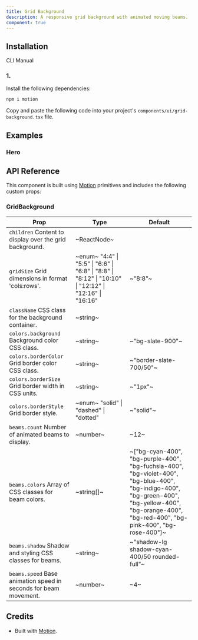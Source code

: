 ```yaml
---
title: Grid Background
description: A responsive grid background with animated moving beams.
component: true
---
```


## Installation

CLI
Manual

### 1.

Install the following dependencies:

```bash
npm i motion
```

Copy and paste the following code into your project's `components/ui/grid-background.tsx` file.

## Examples

### Hero

## API Reference

This component is built using [Motion](https://motion.dev/) primitives and includes the following custom props:

### GridBackground

| **Prop**                                                         | **Type**                                                                                               | **Default**                                                                                                                                                                                         |
| ---------------------------------------------------------------- | ------------------------------------------------------------------------------------------------------ | --------------------------------------------------------------------------------------------------------------------------------------------------------------------------------------------------- |
| `children` Content to display over the grid background.          | ~ReactNode~                                                                                            |                                                                                                                                                                                                     |
| `gridSize` Grid dimensions in format 'cols:rows'.                | ~enum~ "4:4" \| "5:5" \| "6:6" \| "6:8" \| "8:8" \| "8:12" \| "10:10" \| "12:12" \| "12:16" \| "16:16" | ~"8:8"~                                                                                                                                                                                             |
| `className` CSS class for the background container.              | ~string~                                                                                               |                                                                                                                                                                                                     |
| `colors.background` Background color CSS class.                  | ~string~                                                                                               | ~"bg-slate-900"~                                                                                                                                                                                    |
| `colors.borderColor` Grid border color CSS class.                | ~string~                                                                                               | ~"border-slate-700/50"~                                                                                                                                                                             |
| `colors.borderSize` Grid border width in CSS units.              | ~string~                                                                                               | ~"1px"~                                                                                                                                                                                             |
| `colors.borderStyle` Grid border style.                          | ~enum~ "solid" \| "dashed" \| "dotted"                                                                 | ~"solid"~                                                                                                                                                                                           |
| `beams.count` Number of animated beams to display.               | ~number~                                                                                               | ~12~                                                                                                                                                                                                |
| `beams.colors` Array of CSS classes for beam colors.             | ~string[]~                                                                                             | ~["bg-cyan-400", "bg-purple-400", "bg-fuchsia-400", "bg-violet-400", "bg-blue-400", "bg-indigo-400", "bg-green-400", "bg-yellow-400", "bg-orange-400", "bg-red-400", "bg-pink-400", "bg-rose-400"]~ |
| `beams.shadow` Shadow and styling CSS classes for beams.         | ~string~                                                                                               | ~"shadow-lg shadow-cyan-400/50 rounded-full"~                                                                                                                                                       |
| `beams.speed` Base animation speed in seconds for beam movement. | ~number~                                                                                               | ~4~                                                                                                                                                                                                 |

## Credits

- Built with [Motion](https://motion.dev/).
